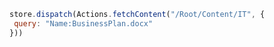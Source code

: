 ```javascript
store.dispatch(Actions.fetchContent("/Root/Content/IT", {
 query: "Name:BusinessPlan.docx"
}))
```
